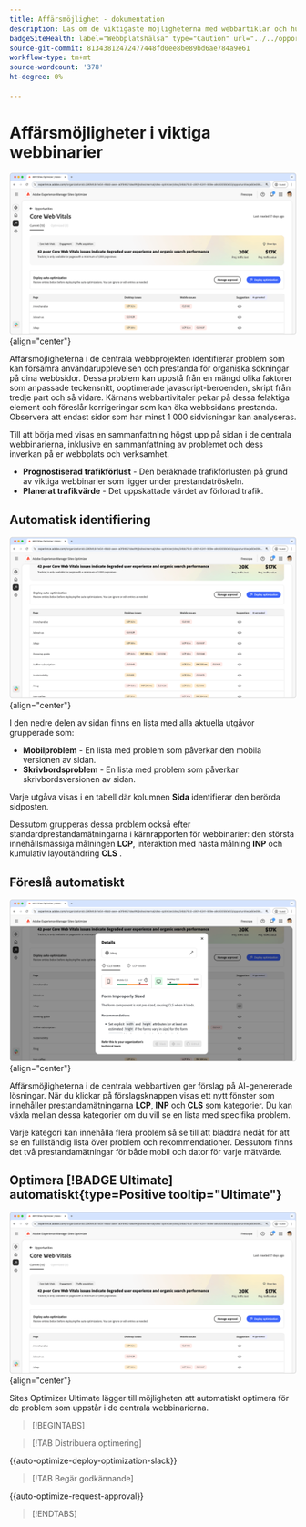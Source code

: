 ```yaml
---
title: Affärsmöjlighet - dokumentation
description: Läs om de viktigaste möjligheterna med webbartiklar och hur ni kan använda dem för att förbättra trafikförvärvet.
badgeSiteHealth: label="Webbplatshälsa" type="Caution" url="../../opportunity-types/site-health.md" tooltip="Webbplatshälsa"
source-git-commit: 81343812472477448fd0ee8be89bd6ae784a9e61
workflow-type: tm+mt
source-wordcount: '378'
ht-degree: 0%

---
```



# Affärsmöjligheter i viktiga webbinarier

![affärsmöjlighet för viktiga webbinarier](./assets/core-web-vitals/hero.png){align="center"}

Affärsmöjligheterna i de centrala webbprojekten identifierar problem som kan försämra användarupplevelsen och prestanda för organiska sökningar på dina webbsidor. Dessa problem kan uppstå från en mängd olika faktorer som anpassade teckensnitt, ooptimerade javascript-beroenden, skript från tredje part och så vidare. Kärnans webbartivitaler pekar på dessa felaktiga element och föreslår korrigeringar som kan öka webbsidans prestanda. Observera att endast sidor som har minst 1 000 sidvisningar kan analyseras.

Till att börja med visas en sammanfattning högst upp på sidan i de centrala webbinarierna, inklusive en sammanfattning av problemet och dess inverkan på er webbplats och verksamhet.

* **Prognostiserad trafikförlust** - Den beräknade trafikförlusten på grund av viktiga webbinarier som ligger under prestandatröskeln.
* **Planerat trafikvärde** - Det uppskattade värdet av förlorad trafik.

## Automatisk identifiering

![Identifiera viktiga webbinarier automatiskt](./assets/core-web-vitals/auto-identify.png){align="center"}

I den nedre delen av sidan finns en lista med alla aktuella utgåvor grupperade som:

* **Mobilproblem** - En lista med problem som påverkar den mobila versionen av sidan.
* **Skrivbordsproblem** - En lista med problem som påverkar skrivbordsversionen av sidan.

Varje utgåva visas i en tabell där kolumnen **Sida** identifierar den berörda sidposten.

Dessutom grupperas dessa problem också efter standardprestandamätningarna i kärnrapporten för webbinarier: den största innehållsmässiga målningen **LCP**, interaktion med nästa målning **INP** och kumulativ layoutändring **CLS** .

## Föreslå automatiskt

![Automatiskt föreslå affärsmöjligheter för centrala webbinarier](./assets/core-web-vitals/auto-suggest.png){align="center"}

Affärsmöjligheterna i de centrala webbartiven ger förslag på AI-genererade lösningar. När du klickar på förslagsknappen visas ett nytt fönster som innehåller prestandamätningarna **LCP**, **INP** och **CLS** som kategorier. Du kan växla mellan dessa kategorier om du vill se en lista med specifika problem.

Varje kategori kan innehålla flera problem så se till att bläddra nedåt för att se en fullständig lista över problem och rekommendationer.  Dessutom finns det två prestandamätningar för både mobil och dator för varje mätvärde.

## Optimera [!BADGE Ultimate] automatiskt{type=Positive tooltip="Ultimate"}


![Möjlighet att automatiskt optimera viktiga webbinarier](./assets/core-web-vitals/auto-optimize.png){align="center"}

Sites Optimizer Ultimate lägger till möjligheten att automatiskt optimera för de problem som uppstår i de centrala webbinarierna. <!--- TBD-need more in-depth and opportunity specific information here. What does the auto-optimization do?-->

>[!BEGINTABS]

>[!TAB Distribuera optimering]

{{auto-optimize-deploy-optimization-slack}}

>[!TAB Begär godkännande]

{{auto-optimize-request-approval}}

>[!ENDTABS]


